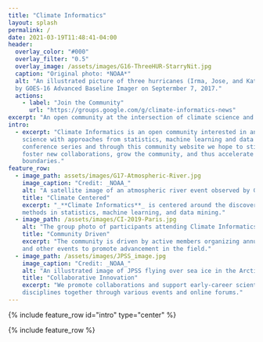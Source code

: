 ```yaml
---
title: "Climate Informatics"
layout: splash
permalink: /
date: 2021-03-19T11:48:41-04:00
header:
  overlay_color: "#000"
  overlay_filter: "0.5"
  overlay_image: /assets/images/G16-ThreeHUR-StarryNit.jpg
  caption: "Original photo: *NOAA*"
  alt: "An illustrated picture of three hurricanes (Irma, Jose, and Katia) based on image captured 
  by GOES-16 Advanced Baseline Imager on Septermber 7, 2017."
  actions:
    - label: "Join the Community"
      url: "https://groups.google.com/g/climate-informatics-news"
excerpt: "An open community at the intersection of climate science and data science."
intro: 
  - excerpt: "Climate Informatics is an open community interested in any research combining climate 
    science with approaches from statistics, machine learning and data mining. Through the annual 
    conference series and through this community website we hope to stimulate discussion of new ideas, 
    foster new collaborations, grow the community, and thus accelerate discovery across disciplinary 
    boundaries."
feature_row:
  - image_path: assets/images/G17-Atmospheric-River.jpg
    image_caption: "Credit: _NOAA_"
    alt: "A satellite image of an atmospheric river event observed by GOES-17 Advanced Baseline Imager."
    title: "Climate Centered"
    excerpt: "_**Climate Informatics**_ is centered around the discovery of climate sciences with state-of-art 
    methods in statistics, machine learning, and data mining."
  - image_path: /assets/images/CI-2019-Paris.jpg
    alt: "The group photo of participants attending Climate Informatics 2019 at Paris, France."
    title: "Community Driven"
    excerpt: "The community is driven by active members organizing annual conference series, hackathons,
    and other events to promote advancement in the field."
  - image_path: /assets/images/JPSS_image.jpg
    image_caption: "Credit: _NOAA_"
    alt: "An illustrated image of JPSS flying over sea ice in the Arctic."
    title: "Collaborative Innovation"
    excerpt: "We promote collaborations and support early-career scientists by bringing experts across 
    disciplines together through various events and online forums."
---
```


{% include feature_row id="intro" type="center" %}

{% include feature_row %}
